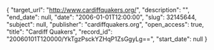 {
  "target_url": "http://www.cardiffquakers.org/", 
  "description": "", 
  "end_date": null, 
  "date": "2006-01-01T12:00:00", 
  "slug": 32145644, 
  "subject": null, 
  "publisher": "cardiffquakers.org", 
  "open_access": true, 
  "title": "Cardiff Quakers", 
  "record_id": "20060101T120000/YkTgzPsckYZHqP1ZsGgyLg==", 
  "start_date": null
}

